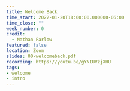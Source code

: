 ```yaml
---
title: Welcome Back
time_start: 2022-01-20T18:00:00.000000-06:00
time_close: ""
week_number: 0
credit:
  - Nathan Farlow
featured: false
location: Zoom
slides: 00-welcomeback.pdf
recording: https://youtu.be/gYNIUVzjXHU
tags:
- welcome
- intro
---
```

